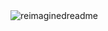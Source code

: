 <img src="https://myreadme.vercel.app/api/embed/Aezule?panels=userstatistics,toprepositories,toplanguages,commitgraph" alt="reimaginedreadme" />
